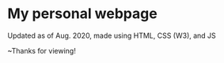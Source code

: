 # My personal webpage
Updated as of Aug. 2020, made using HTML, CSS (W3), and JS

~Thanks for viewing!

